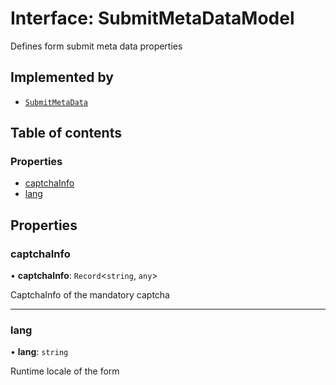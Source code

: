 # Interface: SubmitMetaDataModel

Defines form submit meta data properties

## Implemented by

- [`SubmitMetaData`](../classes/SubmitMetaData.md)

## Table of contents

### Properties

- [captchaInfo](SubmitMetaDataModel.md#captchainfo)
- [lang](SubmitMetaDataModel.md#lang)

## Properties

### captchaInfo

• **captchaInfo**: `Record`<`string`, `any`\>

CaptchaInfo of the mandatory captcha

___

### lang

• **lang**: `string`

Runtime locale of the form
